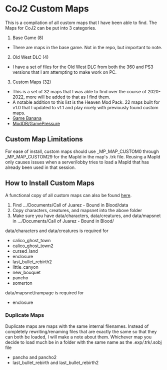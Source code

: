 
# CoJ2 Custom Maps

This is a compilation of all custom maps that I have been able to find.
The Maps for CoJ2 can be put into 3 categories.
1. Base Game (8)
- There are maps in the base game. Not in the repo, but important to note.
2. Old West DLC (4)
- I have a set of files for the Old West DLC from both the 360 and PS3 versions that I am attempting to make work on PC.
3. Custom Maps (32)
 - This is a set of 32 maps that I was able to find over the course of 2020-2022, more will be added to that as I find them.
 - A notable addition to this list is the Heaven Mod Pack. 22 maps built for v1.0 that I updated to v1.1 and play nicely with previously found custom maps.
 - [Game Banana](https://gamebanana.com/games/5341)
 - [ModDB/GamePressure](https://www.gamepressure.com/download.asp?ID=60732)

## Custom Map Limitations
For ease of install, custom maps should use _MP_MAP_CUSTOM0 through _MP_MAP_CUSTOM29 for the MapId in the map's .trk file. Reusing a MapId only causes issues when a server/lobby tries to load a MapId that has already been used in that session.

## How to Install Custom Maps

A functional copy of all custom maps can also be
found [here](https://drive.google.com/file/d/12HkWfwv-7gAKSQzIHQFQ3hJN3iJkNIVp/view?usp=sharing).

1. Find .../Documents/Call of Juarez - Bound in Blood/data
2. Copy characters, creatures, and mapsnet into the above folder
3. Make sure you have data/characters, data/creatures, and data/mapsnet in .../Documents/Call of Juarez - Bound in
   Blood/

data/characters and data/creatures is required for
- calico_ghost_town
- calico_ghost_town2
- cursed_land
- enclosure
- last_bullet_rebirth2
- little_canyon
- new_bouquet
- pancho
- somerton

data/mapsnet/rampage is required for
- enclosure

### Duplicate Maps
Duplicate maps are maps with the same internal filenames. Instead of completely rewriting/renaming files that are exactly the same so that they can both be loaded, I will make a note about them. Whichever map you decide to load much be in a folder with the same name as the .exp/.trk/.sobj file
- pancho and pancho2
- last_bullet_rebirth and last_bullet_rebirth2
